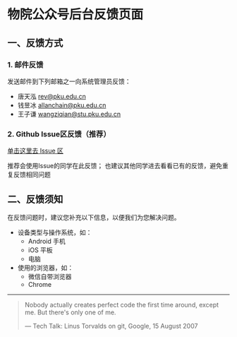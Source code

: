 # 物院公众号后台反馈页面

## 一、反馈方式
### 1. 邮件反馈
发送邮件到下列邮箱之一向系统管理员反馈：
- 唐天泓 [rev@pku.edu.cn](mailto:rev@pku.edu.cn?subject=预约系统问题反馈&body=系统管理员，你好！%0A我在使用预约系统过程中遇到以下问题：%0A%0A我使用的设备及浏览器为：%0A截图见附件。)
- 钱昱冰 [allanchain@pku.edu.cn](mailto:allanchain@pku.edu.cn?subject=预约系统问题反馈&body=系统管理员，你好！%0A我在使用预约系统过程中遇到以下问题：%0A%0A我使用的设备及浏览器为：%0A截图见附件。)
- 王子谦 [wangziqian@stu.pku.edu.cn](mailto:allanchain@pku.edu.cn?subject=预约系统问题反馈&body=系统管理员，你好！%0A我在使用预约系统过程中遇到以下问题：%0A%0A我使用的设备及浏览器为：%0A截图见附件。)

### 2. Github Issue区反馈（推荐）
[单击这里去 Issue 区](https://github.com/pkuphysu/bookB116-backend/issues)

推荐会使用Issue的同学在此反馈；
也建议其他同学进去看看已有的反馈，避免重复反馈相同问题

## 二、反馈须知
在反馈问题时，建议您补充以下信息，以便我们为您解决问题。
- 设备类型与操作系统，如：
    - Android 手机
    - iOS 平板
    - 电脑
- 使用的浏览器，如：
    - 微信自带浏览器
    - Chrome

---

> Nobody actually creates perfect code the first time around, except me. But there's only one of me.
>
> ― Tech Talk: Linus Torvalds on git, Google, 15 August 2007
